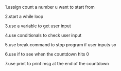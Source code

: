 1.assign count a number u want to start from

2.start a while loop 

3.use a variable to get user input
    
4.use conditionals to check user input
   
5.use break command to stop program if user inputs so 
        
6.use if to see when the countdown hits 0

7.use print to print msg at the end of the countdown
    

